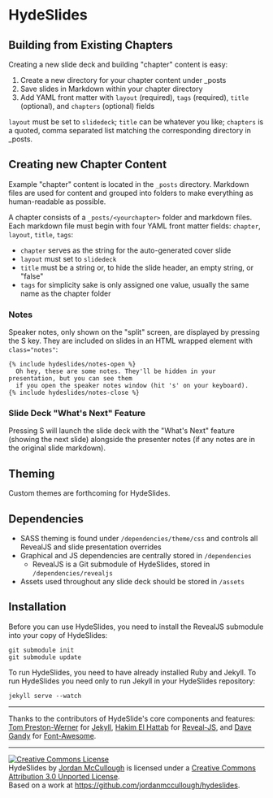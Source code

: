 # HydeSlides

## Building from Existing Chapters

Creating a new slide deck and building "chapter" content is easy:

1. Create a new directory for your chapter content under _posts
2. Save slides in Markdown within your chapter directory
3. Add YAML front matter with `layout` (required), `tags` (required), `title` (optional), and `chapters` (optional) fields

`layout` must be set to `slidedeck`; `title` can be whatever you like; `chapters` is a quoted, comma separated list matching the corresponding directory in _posts.

## Creating new Chapter Content

Example "chapter" content is located in the `_posts` directory. Markdown files are used for content and grouped into folders to make everything as human-readable as possible.

A chapter consists of a `_posts/<yourchapter>` folder and markdown files. Each markdown file must begin with four YAML front matter fields: `chapter`, `layout`, `title`, `tags`:

* `chapter` serves as the string for the auto-generated cover slide
* `layout` must set to `slidedeck`
* `title` must be a string or, to hide the slide header, an empty string, or "false"
* `tags` for simplicity sake is only assigned one value, usually the same name as the chapter folder

### Notes

Speaker notes, only shown on the "split" screen, are displayed by pressing the S key. They are included on slides in an HTML wrapped element with `class="notes"`:

	{% include hydeslides/notes-open %}
	  Oh hey, these are some notes. They'll be hidden in your presentation, but you can see them
	  if you open the speaker notes window (hit 's' on your keyboard).
	{% include hydeslides/notes-close %}

### Slide Deck "What's Next" Feature

Pressing S will launch the slide deck with the "What's Next" feature (showing the next slide) alongside the presenter notes (if any notes are in the original slide markdown).

## Theming

Custom themes are forthcoming for HydeSlides.

## Dependencies 
* SASS theming is found under `/dependencies/theme/css` and controls all RevealJS and slide presentation overrides
* Graphical and JS dependencies are centrally stored in `/dependencies`
  * RevealJS is a Git submodule of HydeSlides, stored in `/dependencies/revealjs`
* Assets used throughout any slide deck should be stored in `/assets`

## Installation

Before you can use HydeSlides, you need to install the RevealJS submodule into your copy of HydeSlides:

```
git submodule init
git submodule update
```

To run HydeSlides, you need to have already installed Ruby and Jekyll. To run HydeSlides you need only to run Jekyll in your HydeSlides repository:

```
jekyll serve --watch
```

---

Thanks to the contributors of HydeSlide's core components and features: [Tom Preston-Werner](https://github.com/mojombo) for [Jekyll](https://github.com/mojombo/jekyll), [Hakim El Hattab](http://hakim.se/) for [Reveal-JS](http://lab.hakim.se/reveal-js/), and [Dave Gandy](mailto:dave@davegandy.com) for [Font-Awesome](http://fortawesome.github.com/Font-Awesome/).

---

<a rel="license" href="http://creativecommons.org/licenses/by/3.0/deed.en_US"><img alt="Creative Commons License" style="border-width:0" src="http://i.creativecommons.org/l/by/3.0/88x31.png" /></a><br /><span xmlns:dct="http://purl.org/dc/terms/" property="dct:title">HydeSlides</span> by <a xmlns:cc="http://creativecommons.org/ns#" href="https://github.com/jordanmccullough/hydeslides" property="cc:attributionName" rel="cc:attributionURL">Jordan McCullough</a> is licensed under a <a rel="license" href="http://creativecommons.org/licenses/by/3.0/deed.en_US">Creative Commons Attribution 3.0 Unported License</a>.<br />Based on a work at <a xmlns:dct="http://purl.org/dc/terms/" href="https://github.com/jordanmccullough/hydeslides" rel="dct:source">https://github.com/jordanmccullough/hydeslides</a>.
